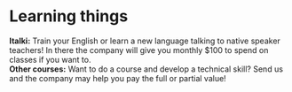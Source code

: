 # Learning things

**Italki:** Train your English or learn a new language talking to native speaker teachers! In there the company will give you monthly $100 to spend on classes if you want to.  
**Other courses:** Want to do a course and develop a technical skill? Send us and the company may help you pay the full or partial value!

